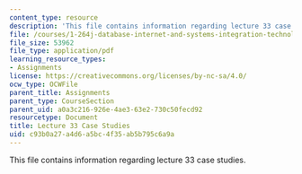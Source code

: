 ```yaml
---
content_type: resource
description: 'This file contains information regarding lecture 33 case studies. '
file: /courses/1-264j-database-internet-and-systems-integration-technologies-fall-2013/c93b0a27a4d6a5bc4f35ab5b795c6a9a_MIT1_264JF13_L33_case.pdf
file_size: 53962
file_type: application/pdf
learning_resource_types:
- Assignments
license: https://creativecommons.org/licenses/by-nc-sa/4.0/
ocw_type: OCWFile
parent_title: Assignments
parent_type: CourseSection
parent_uid: a0a3c216-926e-4ae3-63e2-730c50fecd92
resourcetype: Document
title: Lecture 33 Case Studies
uid: c93b0a27-a4d6-a5bc-4f35-ab5b795c6a9a
---
```

This file contains information regarding lecture 33 case studies. 